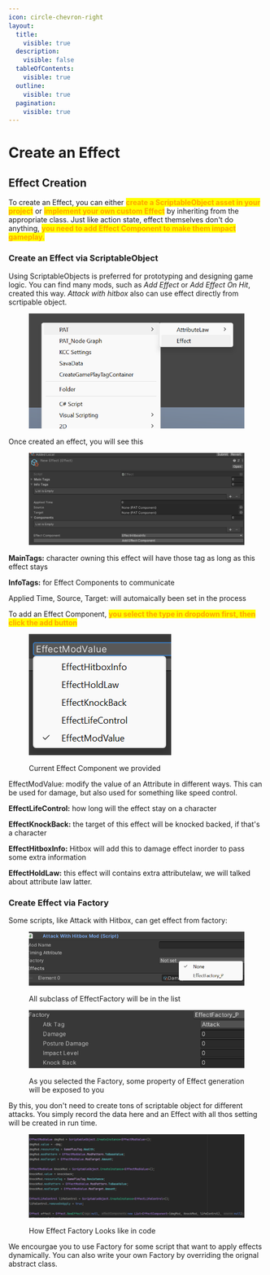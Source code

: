 ```yaml
---
icon: circle-chevron-right
layout:
  title:
    visible: true
  description:
    visible: false
  tableOfContents:
    visible: true
  outline:
    visible: true
  pagination:
    visible: true
---
```


# Create an Effect

## Effect Creation

&#x20;To create an Effect, you can either <mark style="color:orange;">**create a ScriptableObject asset in your project**</mark> or <mark style="color:orange;">**implement your own custom Effect**</mark> by inheriting from the appropriate class. Just like action state, effect themselves don't do anything, <mark style="color:orange;">**you need to add Effect Component to make them impact gameplay.**</mark>&#x20;

### Create an Effect via ScriptableObject

Using ScriptableObjects is preferred for prototyping and designing game logic. You can find many mods, such as _Add Effect_ or _Add Effect On Hit_, created this way. _Attack with hitbox_ also can use effect directly from scrtipable object.

<figure><img src="../../.gitbook/assets/image (71).png" alt=""><figcaption></figcaption></figure>

Once created an effect, you will see this

<figure><img src="../../.gitbook/assets/image (72).png" alt=""><figcaption></figcaption></figure>

**MainTags:** character owning this effect will have those tag as long as this effect stays

**InfoTags:** for Effect Components to communicate

Applied Time, Source, Target: will automaically been set in the process

To add an Effect Component, <mark style="color:orange;">**you select the type in dropdown first, then click the add button**</mark>

<figure><img src="../../.gitbook/assets/image (73).png" alt=""><figcaption><p>Current Effect Component we provided</p></figcaption></figure>

EffectModValue: modify the value of an Attribute in different ways. This can be used for damage, but also used for something like speed control.

**EffectLifeControl:** how long will the effect stay on a character

**EffectKnockBack:** the target of this effect will be knocked backed, if that's a character

**EffectHitboxInfo:** Hitbox will add this to damage effect inorder to pass some extra information

**EffectHoldLaw:** this effect will contains extra attributelaw, we will talked about attribute law latter.

### Create Effect via Factory

Some scripts, like Attack with Hitbox, can get effect from factory:

<figure><img src="../../.gitbook/assets/image (74).png" alt=""><figcaption><p>All subclass of EffectFactory will be in the list</p></figcaption></figure>

<figure><img src="../../.gitbook/assets/image (75).png" alt=""><figcaption><p>As you selected the Factory, some property of Effect generation will be exposed to you</p></figcaption></figure>

By this, you don't need to create tons of scriptable object for different attacks. You simply record the data here and an Effect with all thos setting will be created in run time.

<figure><img src="../../.gitbook/assets/image (1) (1) (1) (1).png" alt=""><figcaption><p>How Effect Factory Looks like in code</p></figcaption></figure>

We encourgae you to use Factory for some script that want to apply effects dynamically. You can also write your own Factory by overriding the orignal abstract class.

